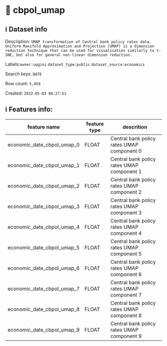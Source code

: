 # 📖 cbpol_umap 
## ℹ️ Dataset info 
Description: `UMAP transformation of Central bank policy rates data. Uniform Manifold Approximation and Projection (UMAP) is a dimension reduction technique that can be used for visualisation similarly to t-SNE, but also for general non-linear dimension reduction. ` 

Labels:`owner:upgini` `dataset_type:public` `dataset_source:economics` 

Search keys: `DATE`

Row count: `5,858`

Created: `2022-05-03 08:27:51` 

## ℹ️ Features info:
|feature name|feature type|descrition|
|---|---|---|
|economic_date_cbpol_umap_0|FLOAT|Central bank policy rates UMAP component 0|
|economic_date_cbpol_umap_1|FLOAT|Central bank policy rates UMAP component 1|
|economic_date_cbpol_umap_2|FLOAT|Central bank policy rates UMAP component 2|
|economic_date_cbpol_umap_3|FLOAT|Central bank policy rates UMAP component 3|
|economic_date_cbpol_umap_4|FLOAT|Central bank policy rates UMAP component 4|
|economic_date_cbpol_umap_5|FLOAT|Central bank policy rates UMAP component 5|
|economic_date_cbpol_umap_6|FLOAT|Central bank policy rates UMAP component 6|
|economic_date_cbpol_umap_7|FLOAT|Central bank policy rates UMAP component 7|
|economic_date_cbpol_umap_8|FLOAT|Central bank policy rates UMAP component 8|
|economic_date_cbpol_umap_9|FLOAT|Central bank policy rates UMAP component 9|
